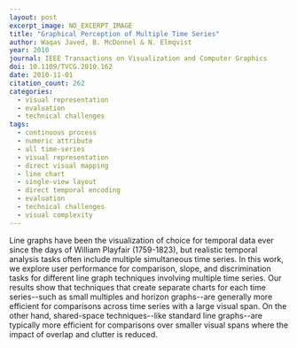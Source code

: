 ```yaml
---
layout: post
excerpt_image: NO_EXCERPT_IMAGE
title: "Graphical Perception of Multiple Time Series"
author: Waqas Javed, B. McDonnel & N. Elmqvist
year: 2010
journal: IEEE Transactions on Visualization and Computer Graphics
doi: 10.1109/TVCG.2010.162
date: 2010-11-01
citation_count: 262
categories:
  - visual representation
  - evaluation
  - technical challenges
tags:
  - continuous process
  - numeric attribute
  - all time-series
  - visual representation
  - direct visual mapping
  - line chart
  - single-view layout
  - direct temporal encoding
  - evaluation
  - technical challenges
  - visual complexity
---
```

Line graphs have been the visualization of choice for temporal data ever since the days of William Playfair (1759-1823), but realistic temporal analysis tasks often include multiple simultaneous time series. In this work, we explore user performance for comparison, slope, and discrimination tasks for different line graph techniques involving multiple time series. Our results show that techniques that create separate charts for each time series--such as small multiples and horizon graphs--are generally more efficient for comparisons across time series with a large visual span. On the other hand, shared-space techniques--like standard line graphs--are typically more efficient for comparisons over smaller visual spans where the impact of overlap and clutter is reduced.

